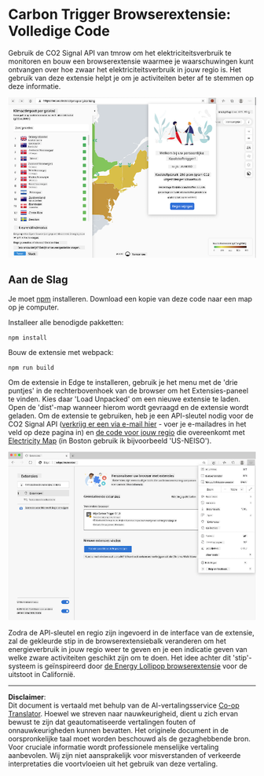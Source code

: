 <!--
CO_OP_TRANSLATOR_METADATA:
{
  "original_hash": "21b364c158c8e4f698de65eeac16c9fe",
  "translation_date": "2025-08-27T20:52:57+00:00",
  "source_file": "5-browser-extension/solution/translation/README.ms.md",
  "language_code": "nl"
}
-->
# Carbon Trigger Browserextensie: Volledige Code

Gebruik de CO2 Signal API van tmrow om het elektriciteitsverbruik te monitoren en bouw een browserextensie waarmee je waarschuwingen kunt ontvangen over hoe zwaar het elektriciteitsverbruik in jouw regio is. Het gebruik van deze extensie helpt je om je activiteiten beter af te stemmen op deze informatie.

![screenshot van browserextensie](../../../../../translated_images/extension-screenshot.0e7f5bfa110e92e3875e1bc9405edd45a3d2e02963e48900adb91926a62a5807.nl.png)

## Aan de Slag

Je moet [npm](https://npmjs.com) installeren. Download een kopie van deze code naar een map op je computer.

Installeer alle benodigde pakketten:

```
npm install
```

Bouw de extensie met webpack:

```
npm run build
```

Om de extensie in Edge te installeren, gebruik je het menu met de 'drie puntjes' in de rechterbovenhoek van de browser om het Extensies-paneel te vinden. Kies daar 'Load Unpacked' om een nieuwe extensie te laden. Open de 'dist'-map wanneer hierom wordt gevraagd en de extensie wordt geladen. Om de extensie te gebruiken, heb je een API-sleutel nodig voor de CO2 Signal API ([verkrijg er een via e-mail hier](https://www.co2signal.com/) - voer je e-mailadres in het veld op deze pagina in) en [de code voor jouw regio](http://api.electricitymap.org/v3/zones) die overeenkomt met [Electricity Map](https://www.electricitymap.org/map) (in Boston gebruik ik bijvoorbeeld 'US-NEISO').

![bezig met downloaden](../../../../../translated_images/install-on-edge.78634f02842c48283726c531998679a6f03a45556b2ee99d8ff231fe41446324.nl.png)

Zodra de API-sleutel en regio zijn ingevoerd in de interface van de extensie, zal de gekleurde stip in de browserextensiebalk veranderen om het energieverbruik in jouw regio weer te geven en je een indicatie geven van welke zware activiteiten geschikt zijn om te doen. Het idee achter dit 'stip'-systeem is geïnspireerd door [de Energy Lollipop browserextensie](https://energylollipop.com/) voor de uitstoot in Californië.

---

**Disclaimer**:  
Dit document is vertaald met behulp van de AI-vertalingsservice [Co-op Translator](https://github.com/Azure/co-op-translator). Hoewel we streven naar nauwkeurigheid, dient u zich ervan bewust te zijn dat geautomatiseerde vertalingen fouten of onnauwkeurigheden kunnen bevatten. Het originele document in de oorspronkelijke taal moet worden beschouwd als de gezaghebbende bron. Voor cruciale informatie wordt professionele menselijke vertaling aanbevolen. Wij zijn niet aansprakelijk voor misverstanden of verkeerde interpretaties die voortvloeien uit het gebruik van deze vertaling.